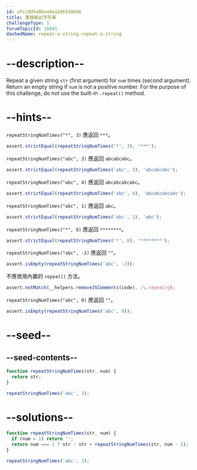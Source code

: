 ```yaml
---
id: afcc8d540bea9ea2669306b6
title: 重複輸出字符串
challengeType: 1
forumTopicId: 16041
dashedName: repeat-a-string-repeat-a-string
---
```


# --description--

Repeat a given string `str` (first argument) for `num` times (second argument). Return an empty string if `num` is not a positive number. For the purpose of this challenge, do _not_ use the built-in `.repeat()` method.

# --hints--

`repeatStringNumTimes("*", 3)` 應返回 `***`。

```js
assert.strictEqual(repeatStringNumTimes('*', 3), '***');
```

`repeatStringNumTimes("abc", 3)` 應返回 `abcabcabc`。

```js
assert.strictEqual(repeatStringNumTimes('abc', 3), 'abcabcabc');
```

`repeatStringNumTimes("abc", 4)` 應返回 `abcabcabcabc`。

```js
assert.strictEqual(repeatStringNumTimes('abc', 4), 'abcabcabcabc');
```

`repeatStringNumTimes("abc", 1)` 應返回 `abc`。

```js
assert.strictEqual(repeatStringNumTimes('abc', 1), 'abc');
```

`repeatStringNumTimes("*", 8)` 應返回 `********`。

```js
assert.strictEqual(repeatStringNumTimes('*', 8), '********');
```

`repeatStringNumTimes("abc", -2)` 應返回 `""`。

```js
assert.isEmpty(repeatStringNumTimes('abc', -2));
```

不應使用內置的 `repeat()` 方法。

```js
assert.notMatch(__helpers.removeJSComments(code), /\.repeat/g);
```

`repeatStringNumTimes("abc", 0)` 應返回 `""`。

```js
assert.isEmpty(repeatStringNumTimes('abc', 0));
```

# --seed--

## --seed-contents--

```js
function repeatStringNumTimes(str, num) {
  return str;
}

repeatStringNumTimes('abc', 3);
```

# --solutions--

```js
function repeatStringNumTimes(str, num) {
  if (num < 1) return '';
  return num === 1 ? str : str + repeatStringNumTimes(str, num - 1);
}

repeatStringNumTimes('abc', 3);
```
